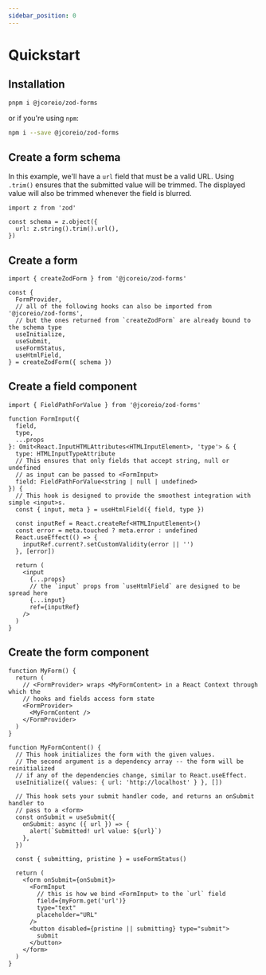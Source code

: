 ```yaml
---
sidebar_position: 0
---
```


# Quickstart

## Installation

```bash
pnpm i @jcoreio/zod-forms
```

or if you're using `npm`:

```bash
npm i --save @jcoreio/zod-forms
```

## Create a form schema

In this example, we'll have a `url` field that must be a valid URL.
Using `.trim()` ensures that the submitted value will be trimmed.
The displayed value will also be trimmed whenever the field is blurred.

```tsx
import z from 'zod'

const schema = z.object({
  url: z.string().trim().url(),
})
```

## Create a form

```tsx
import { createZodForm } from '@jcoreio/zod-forms'

const {
  FormProvider,
  // all of the following hooks can also be imported from '@jcoreio/zod-forms',
  // but the ones returned from `createZodForm` are already bound to the schema type
  useInitialize,
  useSubmit,
  useFormStatus,
  useHtmlField,
} = createZodForm({ schema })
```

## Create a field component

```tsx
import { FieldPathForValue } from '@jcoreio/zod-forms'

function FormInput({
  field,
  type,
  ...props
}: Omit<React.InputHTMLAttributes<HTMLInputElement>, 'type'> & {
  type: HTMLInputTypeAttribute
  // This ensures that only fields that accept string, null or undefined
  // as input can be passed to <FormInput>
  field: FieldPathForValue<string | null | undefined>
}) {
  // This hook is designed to provide the smoothest integration with simple <input>s.
  const { input, meta } = useHtmlField({ field, type })

  const inputRef = React.createRef<HTMLInputElement>()
  const error = meta.touched ? meta.error : undefined
  React.useEffect(() => {
    inputRef.current?.setCustomValidity(error || '')
  }, [error])

  return (
    <input
      {...props}
      // the `input` props from `useHtmlField` are designed to be spread here
      {...input}
      ref={inputRef}
    />
  )
}
```

## Create the form component

```tsx
function MyForm() {
  return (
    // <FormProvider> wraps <MyFormContent> in a React Context through which the
    // hooks and fields access form state
    <FormProvider>
      <MyFormContent />
    </FormProvider>
  )
}

function MyFormContent() {
  // This hook initializes the form with the given values.
  // The second argument is a dependency array -- the form will be reinitialized
  // if any of the dependencies change, similar to React.useEffect.
  useInitialize({ values: { url: 'http://localhost' } }, [])

  // This hook sets your submit handler code, and returns an onSubmit handler to
  // pass to a <form>
  const onSubmit = useSubmit({
    onSubmit: async ({ url }) => {
      alert(`Submitted! url value: ${url}`)
    },
  })

  const { submitting, pristine } = useFormStatus()

  return (
    <form onSubmit={onSubmit}>
      <FormInput
        // this is how we bind <FormInput> to the `url` field
        field={myForm.get('url')}
        type="text"
        placeholder="URL"
      />
      <button disabled={pristine || submitting} type="submit">
        submit
      </button>
    </form>
  )
}
```
